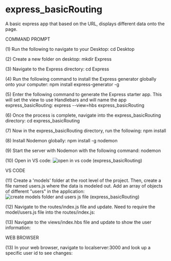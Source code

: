 # express_basicRouting
A basic express app that based on the URL, displays different data onto the page.

COMMAND PROMPT

(1) Run the following to navigate to your Desktop: cd Desktop

(2) Create a new folder on desktop: mkdir Express

(3) Navigate to the Express directory: cd Express

(4) Run the following command to install the Express generator globally onto your computer: npm install express-generator -g

(5) Enter the following command to generate the Express starter app. This will set the view to use Handlebars and will name the app express_basicRouting: express --view=hbs express_basicRouting

(6) Once the process is complete, navigate into the express_basicRouting directory: cd express_basicRouting 

(7) Now in the express_basicRouting directory, run the following: npm install

(8) Install Nodemon globally: npm install -g nodemon

(9) Start the server with Nodemon with the following command: nodemon

(10) Open in VS code: ![open in vs code (express_basicRouting)](https://user-images.githubusercontent.com/35668707/67629301-e1af6e00-f830-11e9-9e0f-a5e93e5b64f2.JPG)


VS CODE

(11) Create a 'models' folder at the root level of the project. Then, create a file named users.js where the data is modeled out. Add an array of objects of different "users" in the application: ![create models folder and users js file (express_basicRouting)](https://user-images.githubusercontent.com/35668707/67629313-0e638580-f831-11e9-88ee-6c63e066d32d.JPG)


(12) Navigate to the routes/index.js file and update. Need to require the model/users.js file into the routes/index.js: 


(13) Navigate to the views/index.hbs file and update to show the user information: 


WEB BROWSER

(13) In your web browser, navigate to localserver:3000 and look up a specific user id to see changes: 
